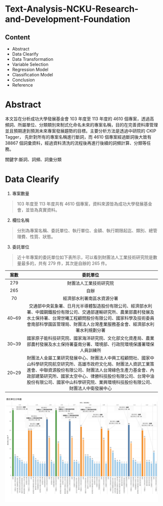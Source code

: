 # Text-Analysis-NCKU-Research-and-Development-Foundation

## Content
- Abstract
- Data Clearify
- Data Transformation
- Variable Selection
- Regression Model
- Classification Model
- Conclusion
- Reference

# Abstract


本文旨在分析成功大學發展基金會 103 年度至 113 年度的 4610 個專案，透過高頻詞、所屬單位、分類類別來制式化命名未來的專案名稱，目的在完善資料庫管理並且預期達到預測未來專案發展趨勢的目標。主要分析方法是透過中研院的 CKIP Tagger， 先針對所有的專案名稱進行斷詞，而 4610 個專案經過斷詞後大致有 38867 個詞彙資料，經過資料清洗的流程後再進行後續的詞頻計算、分類等任務。 

關鍵字:斷詞、詞頻、詞彙分類



# Data Clearify
1. 專案數量
>103 年度至 113 年度共有 4610 個專案，資料來源皆為成功大學發展基金會，並皆為真實資料。
2. 欄位名稱 
>分別為專案名稱、委託單位、執行單位、金額、執行期限起迄、類別、總管理費、性質、狀態。
3. 委託單位
>近十年專案的委託單位如下表所示，可以看到財團法人工業技術研究院是數量最多的，共有 279 件，其次是自辦的 265 件。


| 案數 | 委託單位 |
| :--: | :--: |
|279|財團法人工業技術研究院|
|265	|   自辦|
|70	|   經濟部水利署南區水資源分署|
|40~69|	交通部中央氣象署、日月光半導體製造股份有限公司、經濟部水利署、中國鋼鐵股份有限公司、交通部運輸研究所、農業部農村發展及水土保持署、台灣世曦工程顧問股份有限公司、國家科學及技術委員會南部科學園區管理局、財團法人台灣產業服務基金會、經濟部水利署水利規劃分署|
|30~39 |	國家原子能科技研究院、國家海洋研究院、文化部文化資產局、農業部農村發展及水土保持署臺南分署、環境部、行政院環境保護署環保人員訓練所|
|20~29	|財團法人金屬工業研究發展中心、財團法人中興工程顧問社、國家中山科學研究院航空研究所、高雄市政府文化局、財團法人資訊工業策進會、中聯資源股份有限公司、財團法人台灣綠色生產力基金會、內政部建築研究所、國家太空中心、律勝科技股份有限公司、台灣中油股份有限公司、國家中山科學研究院、業興環境科技股份有限公司、財團法人中衛發展中心|

![alt text](image.png)
